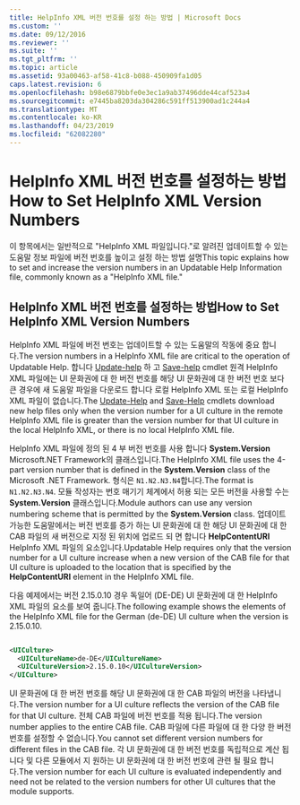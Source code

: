 ```yaml
---
title: HelpInfo XML 버전 번호를 설정 하는 방법 | Microsoft Docs
ms.custom: ''
ms.date: 09/12/2016
ms.reviewer: ''
ms.suite: ''
ms.tgt_pltfrm: ''
ms.topic: article
ms.assetid: 93a00463-af58-41c8-b088-450909fa1d05
caps.latest.revision: 6
ms.openlocfilehash: b98e6879bbfe0e3ec1a9ab37496dde44caf523a4
ms.sourcegitcommit: e7445ba8203da304286c591ff513900ad1c244a4
ms.translationtype: MT
ms.contentlocale: ko-KR
ms.lasthandoff: 04/23/2019
ms.locfileid: "62082280"
---
```

# <a name="how-to-set-helpinfo-xml-version-numbers"></a><span data-ttu-id="22c5f-102">HelpInfo XML 버전 번호를 설정하는 방법</span><span class="sxs-lookup"><span data-stu-id="22c5f-102">How to Set HelpInfo XML Version Numbers</span></span>

<span data-ttu-id="22c5f-103">이 항목에서는 일반적으로 "HelpInfo XML 파일입니다."로 알려진 업데이트할 수 있는 도움말 정보 파일에 버전 번호를 높이고 설정 하는 방법 설명</span><span class="sxs-lookup"><span data-stu-id="22c5f-103">This topic explains how to set and increase the version numbers in an Updatable Help Information file, commonly known as a "HelpInfo XML file."</span></span>

## <a name="how-to-set-helpinfo-xml-version-numbers"></a><span data-ttu-id="22c5f-104">HelpInfo XML 버전 번호를 설정하는 방법</span><span class="sxs-lookup"><span data-stu-id="22c5f-104">How to Set HelpInfo XML Version Numbers</span></span>

<span data-ttu-id="22c5f-105">HelpInfo XML 파일에 버전 번호는 업데이트할 수 있는 도움말의 작동에 중요 합니다.</span><span class="sxs-lookup"><span data-stu-id="22c5f-105">The version numbers in a HelpInfo XML file are critical to the operation of Updatable Help.</span></span>
<span data-ttu-id="22c5f-106">합니다 [Update-help](/powershell/module/Microsoft.PowerShell.Core/Update-Help) 하 고 [Save-help](/powershell/module/Microsoft.PowerShell.Core/Save-Help) cmdlet 원격 HelpInfo XML 파일에는 UI 문화권에 대 한 버전 번호를 해당 UI 문화권에 대 한 버전 번호 보다 큰 경우에 새 도움말 파일을 다운로드 합니다 로컬 HelpInfo XML 또는 로컬 HelpInfo XML 파일이 없습니다.</span><span class="sxs-lookup"><span data-stu-id="22c5f-106">The [Update-Help](/powershell/module/Microsoft.PowerShell.Core/Update-Help) and [Save-Help](/powershell/module/Microsoft.PowerShell.Core/Save-Help) cmdlets download new help files only when the version number for a UI culture in the remote HelpInfo XML file is greater than the version number for that UI culture in the local HelpInfo XML, or there is no local HelpInfo XML file.</span></span>

<span data-ttu-id="22c5f-107">HelpInfo XML 파일에 정의 된 4 부 버전 번호를 사용 합니다 **System.Version** Microsoft.NET Framework의 클래스입니다.</span><span class="sxs-lookup"><span data-stu-id="22c5f-107">The HelpInfo XML file uses the 4-part version number that is defined in the **System.Version** class of the Microsoft .NET Framework.</span></span> <span data-ttu-id="22c5f-108">형식은 `N1.N2.N3.N4`합니다.</span><span class="sxs-lookup"><span data-stu-id="22c5f-108">The format is `N1.N2.N3.N4`.</span></span> <span data-ttu-id="22c5f-109">모듈 작성자는 번호 매기기 체계에서 허용 되는 모든 버전을 사용할 수는 **System.Version** 클래스입니다.</span><span class="sxs-lookup"><span data-stu-id="22c5f-109">Module authors can use any version numbering scheme that is permitted by the **System.Version** class.</span></span> <span data-ttu-id="22c5f-110">업데이트 가능한 도움말에서는 버전 번호를 증가 하는 UI 문화권에 대 한 해당 UI 문화권에 대 한 CAB 파일의 새 버전으로 지정 된 위치에 업로드 되 면 합니다 **HelpContentURI** HelpInfo XML 파일의 요소입니다.</span><span class="sxs-lookup"><span data-stu-id="22c5f-110">Updatable Help requires only that the version number for a UI culture increase when a new version of the CAB file for that UI culture is uploaded to the location that is specified by the **HelpContentURI** element in the HelpInfo XML file.</span></span>

<span data-ttu-id="22c5f-111">다음 예제에서는 버전 2.15.0.10 경우 독일어 (DE-DE) UI 문화권에 대 한 HelpInfo XML 파일의 요소를 보여 줍니다.</span><span class="sxs-lookup"><span data-stu-id="22c5f-111">The following example shows the elements of the HelpInfo XML file for the German (de-DE) UI culture when the version is 2.15.0.10.</span></span>

```xml

<UICulture>
  <UICultureName>de-DE</UICultureName>
  <UICultureVersion>2.15.0.10</UICultureVersion>
</UICulture>
```

<span data-ttu-id="22c5f-112">UI 문화권에 대 한 버전 번호를 해당 UI 문화권에 대 한 CAB 파일의 버전을 나타냅니다.</span><span class="sxs-lookup"><span data-stu-id="22c5f-112">The version number for a UI culture reflects the version of the CAB file for that UI culture.</span></span> <span data-ttu-id="22c5f-113">전체 CAB 파일에 버전 번호를 적용 됩니다.</span><span class="sxs-lookup"><span data-stu-id="22c5f-113">The version number applies to the entire CAB file.</span></span> <span data-ttu-id="22c5f-114">CAB 파일에 다른 파일에 대 한 다양 한 버전 번호를 설정할 수 없습니다.</span><span class="sxs-lookup"><span data-stu-id="22c5f-114">You cannot set different version numbers for different files in the CAB file.</span></span> <span data-ttu-id="22c5f-115">각 UI 문화권에 대 한 버전 번호를 독립적으로 계산 됩니다 및 다른 모듈에서 지 원하는 UI 문화권에 대 한 버전 번호에 관련 될 필요 합니다.</span><span class="sxs-lookup"><span data-stu-id="22c5f-115">The version number for each UI culture is evaluated independently and need not be related to the version numbers for other UI cultures that the module supports.</span></span>
